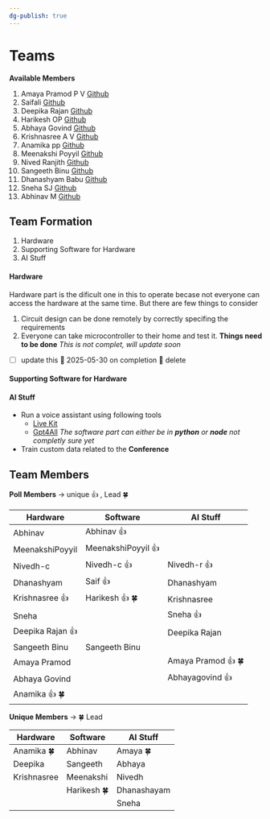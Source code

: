 ```yaml
---
dg-publish: true
---
```


# Teams 




**Available Members**
1. Amaya Pramod P V [Github](https://github.com/AmayaPramod)
2. Saifali [Github](https://github.com/Saifali1256)
3. Deepika Rajan [Github](https://github.com/DEEPIKARAJAN-E)
4. Harikesh OP [Github](https://github.com/harikeshop1989)
5. Abhaya Govind [Github](https://github.com/AbhayaGovind)
6. Krishnasree A V [Github](Krishnasree-A-V) 
7. Anamika pp [Github](https://github.com/isro19692004geck)
8. Meenakshi Poyyil [Github](https://github.com/MeenakshiPoyyil)
9. Nived Ranjith  [Github](https://github.com/orgs/AI-Robot-GCEK/people/Nivedh-r)
10. Sangeeth Binu [Github](htttps://github.com/Sangeeth-binu)
11. Dhanashyam Babu [Github](https://github.com/dhanashyam18)
12. Sneha SJ [Github](https://github.com/Sneha-SJ-05)
13. Abhinav M [Github](https://github.com/AbhinavM2005)


## Team Formation
1. Hardware
2. Supporting Software for Hardware
3. AI Stuff


#### Hardware
Hardware part is the dificult one in this to operate becase not everyone can access the hardware at the same time. But there are few things to consider 
1. Circuit design can be done remotely by correctly specifing the requirements 
2. Everyone can take microcontroller to their home and test it.
**Things need to be done**
*This is not complet, will update soon*
- [ ] update this 📅 2025-05-30 on completion 🏁 delete 
#### Supporting Software for Hardware
#### AI Stuff
- Run a voice assistant using following tools 
	- [Live Kit](https://livekit.io/)
	- [Gpt4All](https://www.nomic.ai/gpt4all)
*The software part can either be in **python** or **node** not completly sure yet*
- Train custom data related to the **Conference**
## Team Members
**Poll Members** -> unique 👍 , Lead 🍀

| Hardware         | Software           | AI Stuff           |
| ---------------- | ------------------ | ------------------ |
| Abhinav          | Abhinav 👍         |                    |
| MeenakshiPoyyil  | MeenakshiPoyyil 👍 |                    |
| Nivedh-c         | Nivedh-c 👍        | Nivedh-r 👍        |
| Dhanashyam       | Saif 👍            | Dhanashyam         |
| Krishnasree 👍   | Harikesh 👍 🍀     | Krishnasree        |
| Sneha            |                    | Sneha 👍           |
| Deepika Rajan 👍 |                    | Deepika Rajan      |
| Sangeeth Binu    | Sangeeth Binu      |                    |
| Amaya Pramod     |                    | Amaya Pramod 👍 🍀 |
| Abhaya Govind    |                    | Abhayagovind 👍    |
| Anamika 👍 🍀    |                    |                    |

**Unique Members** -> 🍀 Lead

| Hardware    | Software    | AI Stuff    |
| ----------- | ----------- | ----------- |
| Anamika 🍀  | Abhinav     | Amaya 🍀    |
| Deepika     | Sangeeth    | Abhaya      |
| Krishnasree | Meenakshi   | Nivedh      |
|             | Harikesh 🍀 | Dhanashayam |
|             |             | Sneha       |

